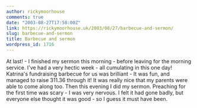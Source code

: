 ```yaml
---
author: rickymoorhouse
comments: true
date: "2003-08-27T17:58:00Z"
link: https://rickymoorhouse.uk/2003/08/27/barbecue-and-sermon/
slug: barbecue-and-sermon
title: Barbecue and sermon
wordpress_id: 1716
---
```


At last! - I finished my sermon this morning - before leaving for the morning service. I've had a very hectic week - all cumulating in this one day! Katrina's fundraising barbecue for us was brilliant - It was fun, and managed to raise 311.36 through it! It was really nice that my parents were able to come along too.
Then this evening I did my sermon. Preaching for the first time was scary - I was very nervous. I felt it had gone badly, but everyone else thought it was good - so I guess it must have been.

